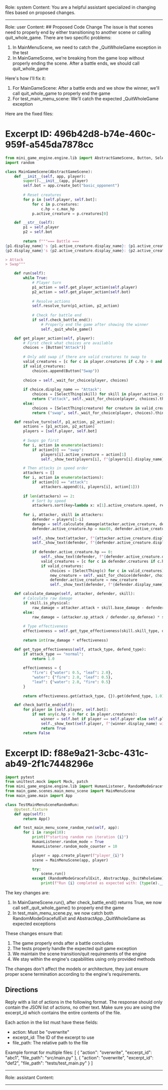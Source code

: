 Role: system
Content: You are a helpful assistant specialized in changing files based on proposed changes.
__________________
Role: user
Content: ## Proposed Code Change
The issue is that scenes need to properly end by either transitioning to another scene or calling quit_whole_game. There are two specific problems:

1. In MainMenuScene, we need to catch the _QuitWholeGame exception in the test
2. In MainGameScene, we're breaking from the game loop without properly ending the scene. After a battle ends, we should call quit_whole_game

Here's how I'll fix it:

1. For MainGameScene: After a battle ends and we show the winner, we'll call quit_whole_game to properly end the game
2. For test_main_menu_scene: We'll catch the expected _QuitWholeGame exception

Here are the fixed files:

# Excerpt ID: 496b42d8-b74e-460c-959f-a545da7878cc
```python main_game/scenes/main_game_scene.py
from mini_game_engine.engine.lib import AbstractGameScene, Button, SelectThing
import random

class MainGameScene(AbstractGameScene):
    def __init__(self, app, player):
        super().__init__(app, player)
        self.bot = app.create_bot("basic_opponent")
        
        # Reset creatures
        for p in [self.player, self.bot]:
            for c in p.creatures:
                c.hp = c.max_hp
            p.active_creature = p.creatures[0]

    def __str__(self):
        p1 = self.player
        p2 = self.bot
        
        return f"""=== Battle ===
{p1.display_name}'s {p1.active_creature.display_name}: {p1.active_creature.hp}/{p1.active_creature.max_hp} HP
{p2.display_name}'s {p2.active_creature.display_name}: {p2.active_creature.hp}/{p2.active_creature.max_hp} HP

> Attack
> Swap"""

    def run(self):
        while True:
            # Player turn
            p1_action = self.get_player_action(self.player)
            p2_action = self.get_player_action(self.bot)
            
            # Resolve actions
            self.resolve_turn(p1_action, p2_action)
            
            # Check for battle end
            if self.check_battle_end():
                # Properly end the game after showing the winner
                self._quit_whole_game()

    def get_player_action(self, player):
        # First check what choices are available
        choices = [Button("Attack")]
        
        # Only add swap if there are valid creatures to swap to
        valid_creatures = [c for c in player.creatures if c.hp > 0 and c != player.active_creature]
        if valid_creatures:
            choices.append(Button("Swap"))
            
        choice = self._wait_for_choice(player, choices)
        
        if choice.display_name == "Attack":
            choices = [SelectThing(skill) for skill in player.active_creature.skills]
            return ("attack", self._wait_for_choice(player, choices).thing)
        else:
            choices = [SelectThing(creature) for creature in valid_creatures]
            return ("swap", self._wait_for_choice(player, choices).thing)

    def resolve_turn(self, p1_action, p2_action):
        actions = [p1_action, p2_action]
        players = [self.player, self.bot]
        
        # Swaps go first
        for i, action in enumerate(actions):
            if action[0] == "swap":
                players[i].active_creature = action[1]
                self._show_text(players[i], f"{players[i].display_name} swapped to {action[1].display_name}!")

        # Then attacks in speed order
        attackers = []
        for i, action in enumerate(actions):
            if action[0] == "attack":
                attackers.append((i, players[i], action[1]))
                
        if len(attackers) == 2:
            # Sort by speed
            attackers.sort(key=lambda x: x[1].active_creature.speed, reverse=True)
            
        for i, attacker, skill in attackers:
            defender = players[1-i]
            damage = self.calculate_damage(attacker.active_creature, defender.active_creature, skill)
            defender.active_creature.hp = max(0, defender.active_creature.hp - damage)
            
            self._show_text(attacker, f"{attacker.active_creature.display_name} used {skill.display_name}!")
            self._show_text(defender, f"{defender.active_creature.display_name} took {damage} damage!")
            
            if defender.active_creature.hp == 0:
                self._show_text(defender, f"{defender.active_creature.display_name} was knocked out!")
                valid_creatures = [c for c in defender.creatures if c.hp > 0]
                if valid_creatures:
                    choices = [SelectThing(c) for c in valid_creatures]
                    new_creature = self._wait_for_choice(defender, choices).thing
                    defender.active_creature = new_creature
                    self._show_text(defender, f"{defender.display_name} sent out {new_creature.display_name}!")

    def calculate_damage(self, attacker, defender, skill):
        # Calculate raw damage
        if skill.is_physical:
            raw_damage = attacker.attack + skill.base_damage - defender.defense
        else:
            raw_damage = (attacker.sp_attack / defender.sp_defense) * skill.base_damage
            
        # Type effectiveness
        effectiveness = self.get_type_effectiveness(skill.skill_type, defender.creature_type)
        
        return int(raw_damage * effectiveness)

    def get_type_effectiveness(self, attack_type, defend_type):
        if attack_type == "normal":
            return 1.0
            
        effectiveness = {
            "fire": {"water": 0.5, "leaf": 2.0},
            "water": {"fire": 2.0, "leaf": 0.5},
            "leaf": {"water": 2.0, "fire": 0.5}
        }
        
        return effectiveness.get(attack_type, {}).get(defend_type, 1.0)

    def check_battle_end(self):
        for player in [self.player, self.bot]:
            if not any(c.hp > 0 for c in player.creatures):
                winner = self.bot if player == self.player else self.player
                self._show_text(self.player, f"{winner.display_name} wins!")
                return True
        return False
```

# Excerpt ID: f88e9a21-3cbc-431c-ab49-2f1c7448296e
```python main_game/tests/test_main_menu_scene.py
import pytest
from unittest.mock import Mock, patch
from mini_game_engine.engine.lib import HumanListener, RandomModeGracefulExit, AbstractApp
from main_game.scenes.main_menu_scene import MainMenuScene
from main_game.main import App

class TestMainMenuSceneRandomRun:
    @pytest.fixture
    def app(self):
        return App()

    def test_main_menu_scene_random_run(self, app):
        for i in range(10):
            print(f"starting random run iteration {i}")
            HumanListener.random_mode = True
            HumanListener.random_mode_counter = 10

            player = app.create_player(f"player_{i}")
            scene = MainMenuScene(app, player)

            try:
                scene.run()
            except (RandomModeGracefulExit, AbstractApp._QuitWholeGame) as e:
                print(f"Run {i} completed as expected with: {type(e).__name__}")
```

The key changes are:

1. In MainGameScene.run(), after check_battle_end() returns True, we now call self._quit_whole_game() to properly end the game
2. In test_main_menu_scene.py, we now catch both RandomModeGracefulExit and AbstractApp._QuitWholeGame as expected exceptions

These changes ensure that:
1. The game properly ends after a battle concludes
2. The tests properly handle the expected quit game exception
3. We maintain the scene transition/quit requirements of the engine
4. We stay within the engine's capabilities using only provided methods

The changes don't affect the models or architecture, they just ensure proper scene termination according to the engine's requirements.

## Directions
Reply with a list of actions in the following format. The response should only contain the JSON list of actions, no other text.
Make sure you are using the excerpt_id which contains the entire contents of the file.

Each action in the list must have these fields:
- action: Must be "overwrite"
- excerpt_id: The ID of the excerpt to use
- file_path: The relative path to the file

Example format for multiple files:
[
    {
        "action": "overwrite",
        "excerpt_id": "abc1",
        "file_path": "src/main.py"
    },
    {
        "action": "overwrite",
        "excerpt_id": "def2",
        "file_path": "tests/test_main.py"
    }
]
__________________
Role: assistant
Content: 
__________________
